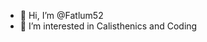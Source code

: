 - 👋 Hi, I’m @Fatlum52
- 👀 I’m interested in Calisthenics and Coding 

<!---
Fatlum52/Fatlum52 is a ✨ special ✨ repository because its `README.md` (this file) appears on your GitHub profile.
You can click the Preview link to take a look at your changes.
--->
